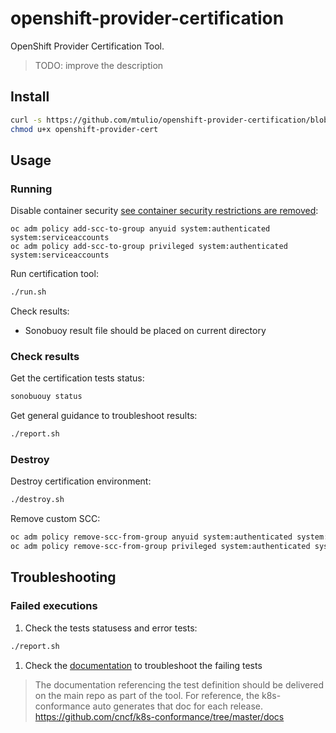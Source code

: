 # openshift-provider-certification

OpenShift Provider Certification Tool.

> TODO: improve the description

## Install

```sh
curl -s https://github.com/mtulio/openshift-provider-certification/blob/draft/openshift-provider-cert
chmod u+x openshift-provider-cert
```


## Usage

### Running

Disable container security [see container security restrictions are removed][scc-add]:
~~~
oc adm policy add-scc-to-group anyuid system:authenticated system:serviceaccounts
oc adm policy add-scc-to-group privileged system:authenticated system:serviceaccounts
~~~

Run certification tool:
```bash
./run.sh
```

Check results:
- Sonobuoy result file should be placed on current directory

### Check results

Get the certification tests status:
```bash
sonobuouy status
```

Get general guidance to troubleshoot results:
```bash
./report.sh
```

### Destroy

Destroy certification environment:
```bash
./destroy.sh
```

Remove custom SCC:
```bash
oc adm policy remove-scc-from-group anyuid system:authenticated system:serviceaccounts
oc adm policy remove-scc-from-group privileged system:authenticated system:serviceaccounts
```

## Troubleshooting

### Failed executions

1. Check the tests statusess and error tests:

```bash
./report.sh
```

1. Check the [documentation](TODO:path/to/tests/doc) to troubleshoot the failing tests

> The documentation referencing the test definition should be delivered on the main repo as part of the tool. For reference, the k8s-conformance auto generates that doc for each release. https://github.com/cncf/k8s-conformance/tree/master/docs



[scc-add]:https://github.com/openshift/kubernetes/blob/master/openshift-hack/conformance-k8s.sh#L47
